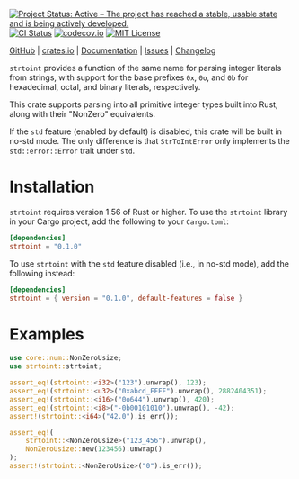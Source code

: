 [![Project Status: Active – The project has reached a stable, usable state and is being actively developed.](https://www.repostatus.org/badges/latest/active.svg)](https://www.repostatus.org/#active)
[![CI Status](https://github.com/jwodder/strtoint/actions/workflows/test.yml/badge.svg)](https://github.com/jwodder/strtoint/actions/workflows/test.yml)
[![codecov.io](https://codecov.io/gh/jwodder/strtoint/branch/master/graph/badge.svg)](https://codecov.io/gh/jwodder/strtoint)
[![MIT License](https://img.shields.io/github/license/jwodder/strtoint.svg)](https://opensource.org/licenses/MIT)

[GitHub](https://github.com/jwodder/strtoint) | [crates.io](https://crates.io/crates/strtoint) | [Documentation](https://docs.rs/strtoint) | [Issues](https://github.com/jwodder/strtoint/issues) | [Changelog](https://github.com/jwodder/strtoint/blob/master/CHANGELOG.md)

`strtoint` provides a function of the same name for parsing integer literals
from strings, with support for the base prefixes `0x`, `0o`, and `0b` for
hexadecimal, octal, and binary literals, respectively.

This crate supports parsing into all primitive integer types built into Rust,
along with their "NonZero" equivalents.

If the `std` feature (enabled by default) is disabled, this crate will be built
in no-std mode.  The only difference is that `StrToIntError` only implements
the `std::error::Error` trait under `std`.

Installation
============

`strtoint` requires version 1.56 of Rust or higher.  To use the `strtoint`
library in your Cargo project, add the following to your `Cargo.toml`:

```toml
[dependencies]
strtoint = "0.1.0"
```

To use `strtoint` with the `std` feature disabled (i.e., in no-std mode), add
the following instead:

```toml
[dependencies]
strtoint = { version = "0.1.0", default-features = false }
```


Examples
========

```rust
use core::num::NonZeroUsize;
use strtoint::strtoint;

assert_eq!(strtoint::<i32>("123").unwrap(), 123);
assert_eq!(strtoint::<u32>("0xabcd_FFFF").unwrap(), 2882404351);
assert_eq!(strtoint::<i16>("0o644").unwrap(), 420);
assert_eq!(strtoint::<i8>("-0b00101010").unwrap(), -42);
assert!(strtoint::<i64>("42.0").is_err());

assert_eq!(
    strtoint::<NonZeroUsize>("123_456").unwrap(),
    NonZeroUsize::new(123456).unwrap()
);
assert!(strtoint::<NonZeroUsize>("0").is_err());
```
